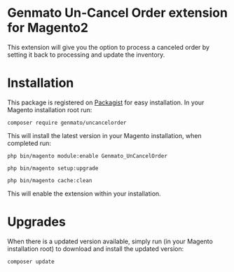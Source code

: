 Genmato Un-Cancel Order extension for Magento2
====

This extension will give you the option to process a canceled order by setting it back to processing and update the inventory.

Installation
====

This package is registered on [Packagist](https://packagist.org/packages/genmato/uncancelorder) for easy installation. In your Magento installation root run:

`composer require genmato/uncancelorder`

This will install the latest version in your Magento installation, when completed run:

```
php bin/magento module:enable Genmato_UnCancelOrder

php bin/magento setup:upgrade

php bin/magento cache:clean
```

This will enable the extension within your installation.

Upgrades
====

When there is a updated version available, simply run (in your Magento installation root) to download and install the updated version:

`composer update`

